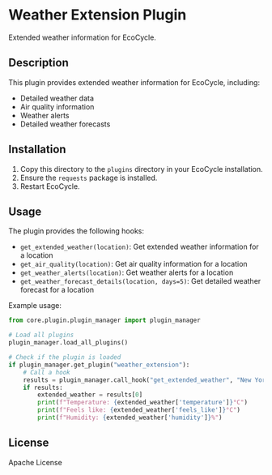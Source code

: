 # Weather Extension Plugin

Extended weather information for EcoCycle.

## Description

This plugin provides extended weather information for EcoCycle, including:

- Detailed weather data
- Air quality information
- Weather alerts
- Detailed weather forecasts

## Installation

1. Copy this directory to the `plugins` directory in your EcoCycle installation.
2. Ensure the `requests` package is installed.
3. Restart EcoCycle.

## Usage

The plugin provides the following hooks:

- `get_extended_weather(location)`: Get extended weather information for a location
- `get_air_quality(location)`: Get air quality information for a location
- `get_weather_alerts(location)`: Get weather alerts for a location
- `get_weather_forecast_details(location, days=5)`: Get detailed weather forecast for a location

Example usage:

```python
from core.plugin.plugin_manager import plugin_manager

# Load all plugins
plugin_manager.load_all_plugins()

# Check if the plugin is loaded
if plugin_manager.get_plugin("weather_extension"):
    # Call a hook
    results = plugin_manager.call_hook("get_extended_weather", "New York")
    if results:
        extended_weather = results[0]
        print(f"Temperature: {extended_weather['temperature']}°C")
        print(f"Feels like: {extended_weather['feels_like']}°C")
        print(f"Humidity: {extended_weather['humidity']}%")
```

## License

Apache License
